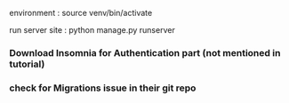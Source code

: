 environment : source venv/bin/activate

run server site : python manage.py runserver

### Download Insomnia for Authentication part (not mentioned in tutorial)
### check for Migrations issue in their git repo
